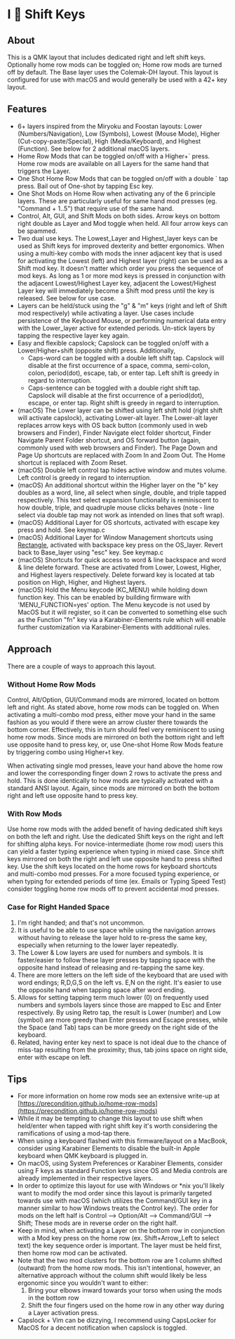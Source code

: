 # I 🖤 Shift Keys

## About

This is a QMK layout that includes dedicated right and left shift keys. Optionally home row mods can be toggled on; Home row mods are turned off by default. The Base layer uses the Colemak-DH layout. This layout is configured for use with macOS and would generally be used with a 42+ key layout.

## Features

-   6+ layers inspired from the Miryoku and Foostan layouts: Lower (Numbers/Navigation), Low (Symbols), Lowest (Mouse Mode), Higher (Cut-copy-paste/Special), High (Media/Keyboard), and Highest (Function). See below for 2 additional macOS layers.
-   Home Row Mods that can be toggled on/off with a Higher+` press. Home row mods are available on all Layers for the same hand that triggers the Layer.
-   One Shot Home Row Mods that can be toggled on/off with a double ` tap press. Bail out of One-shot by tapping Esc key.
-   One Shot Mods on Home Row when activating any of the 6 principle layers. These are particularly useful for same hand mod presses (eg. "Command + 1..5") that require use of the same hand.
-   Control, Alt, GUI, and Shift Mods on both sides. Arrow keys on bottom right double as Layer and Mod toggle when held. All four arrow keys can be spammed.
-   Two dual use keys. The Lowest_Layer and Highest_layer keys can be used as Shift keys for improved dexterity and better ergonomics. When using a multi-key combo with mods the inner adjacent key that is used for activating the Lowest (left) and Highest layer (right) can be used as a Shift mod key. It doesn't matter which order you press the sequence of mod keys. As long as 1 or more mod keys is pressed in conjunction with the adjacent Lowest/Highest Layer key, adjacent the Lowest/Highest Layer key will immediately become a Shift mod press until the key is released. See below for use case.
-   Layers can be held/stuck using the "g" & "m" keys (right and left of Shift mod respectively) while activating a layer. Use cases include persistence of the Keyboard Mouse, or performing numerical data entry with the Lower_layer active for extended periods. Un-stick layers by tapping the respective layer key again.
-   Easy and flexible capslock; Capslock can be toggled on/off with a Lower/Higher+shift (opposite shift) press. Additionally,
    -   Caps-word can be toggled with a double left shift tap. Capslock will disable at the first occurrence of a space, comma, semi-colon, colon, period(dot), escape, tab, or enter tap. Left shift is greedy in regard to interruption.
    -   Caps-sentence can be toggled with a double right shift tap. Capslock will disable at the first occurrence of a period(dot), escape, or enter tap. Right shift is greedy in regard to interruption.
-   (macOS) The Lower layer can be shifted using left shift hold (right shift will activate capslock), activating Lower-alt layer. The Lower-alt layer replaces arrow keys with OS back button (commonly used in web browsers and Finder), Finder Navigate elect folder shortcut, Finder Navigate Parent Folder shortcut, and OS forward button (again, commonly used with web browsers and Finder). The Page Down and Page Up shortcuts are replaced with Zoom In and Zoom Out. The Home shortcut is replaced with Zoom Reset.
-   (macOS) Double left control tap hides active window and mutes volume. Left control is greedy in regard to interruption.
-   (macOS) An additional shortcut within the Higher layer on the "b" key doubles as a word, line, all select when single, double, and triple tapped respectively. This text select expansion functionality is reminiscent to how double, triple, and quadruple mouse clicks behaves (note - line select via double tap may not work as intended on lines that soft wrap).
-   (macOS) Additional Layer for OS shortcuts, activated with escape key press and hold. See keymap.c
-   (macOS) Additional Layer for Window Management shortcuts using [Rectangle](https://rectangleapp.com/), activated with backspace key press on the OS_layer. Revert back to Base_layer using "esc" key. See keymap.c
-   (macOS) Shortcuts for quick access to word & line backspace and word & line delete forward. These are activated from Lower, Lowest, Higher, and Highest layers respectively. Delete forward key is located at tab position on High, Higher, and Highest layers.
-   (macOS) Hold the Menu keycode (KC_MENU) while holding down function key. This can be enabled by building firmware with 'MENU_FUNCTION=yes' option. The Menu keycode is not used by MacOS but it will register, so it can be converted to something else such as the Function "fn" key via a Karabiner-Elements rule which will enable further customization via Karabiner-Elements with additional rules.

## Approach

There are a couple of ways to approach this layout.

### Without Home Row Mods

Control, Alt/Option, GUI/Command mods are mirrored, located on bottom left and right. As stated above, home row mods can be toggled on. When activating a multi-combo mod press, either move your hand in the same fashion as you would if there were an arrow cluster there towards the bottom corner. Effectively, this in turn should feel very reminiscent to using home row mods. Since mods are mirrored on both the bottom right and left use opposite hand to press key, or, use One-shot Home Row Mods feature by triggering combo using Higher+t key.

When activating single mod presses, leave your hand above the home row and lower the corresponding finger down 2 rows to activate the press and hold. This is done identically to how mods are typically activated with a standard ANSI layout. Again, since mods are mirrored on both the bottom right and left use opposite hand to press key.

### With Row Mods

Use home row mods with the added benefit of having dedicated shift keys on both the left and right. Use the dedicated Shift keys on the right and left for shifting alpha keys. For novice-intermediate (home row mod) users this can yield a faster typing experience when typing in mixed case. Since shift keys mirrored on both the right and left use opposite hand to press shifted key. Use the shift keys located on the home rows for keyboard shortcuts and multi-combo mod presses. For a more focused typing experience, or when typing for extended periods of time (ex. Emails or Typing Speed Test) consider toggling home row mods off to prevent accidental mod presses.

### Case for Right Handed Space

1. I'm right handed; and that's not uncommon.
2. It is useful to be able to use space while using the navigation arrows without having to release the layer hold to re-press the same
   key, especially when returning to the lower layer repeatedly.
3. The Lower & Low layers are used for numbers and symbols. It is faster/easier to follow these layer presses by tapping space with the opposite hand instead of releasing and re-tapping the same key.
4. There are more letters on the left side of the keyboard that are used with word endings; R,D,G,S on the left vs. E,N on the right. It's easier to use the opposite hand when tapping space after word ending.
5. Allows for setting tapping term much lower (0) on frequently used numbers and symbols layers since those are mapped to Esc and Enter respectively. By using Retro tap, the result is Lower (number) and Low (symbol) are more greedy than Enter presses and Escape presses, while the Space (and Tab) taps can be more greedy on the right side of the keyboard.
6. Related, having enter key next to space is not ideal due to the chance of miss-tap resulting from the proximity; thus, tab joins space on right side, enter with escape on left.

## Tips

-   For more information on home row mods see an extensive write-up at [https://precondition.github.io/home-row-mods](https://precondition.github.io/home-row-mods)
-   While it may be tempting to change this layout to use shift when held/enter when tapped with right shift key it's worth considering the ramifications of using a mod-tap there.
-   When using a keyboard flashed with this firmware/layout on a MacBook, consider using Karabiner Elements to disable the built-in Apple keyboard when QMK keyboard is plugged in.
-   On macOS, using System Preferences or Karabiner Elements, consider using F keys as standard Function keys since OS and Media controls are already implemented in their respective layers.
-   In order to optimize this layout for use with Windows or \*nix you'll likely want to modify the mod order since this layout is primarily targeted towards use with macOS (which utilizes the Command/GUI key in a manner similar to how Windows treats the Control key). The order for mods on the left half is Control --> Option/Alt --> Command/GUI --> Shift; These mods are in reverse order on the right half.
-   Keep in mind, when activating a Layer on the bottom row in conjunction with a Mod key press on the home row (ex. Shift+Arrow_Left to select text) the key sequence order is important. The layer must be held first, then home row mod can be activated.
-   Note that the two mod clusters for the bottom row are 1 column shifted (outward) from the home row mods. This isn't intentional, however, an alternative approach without the column shift would likely be less ergonomic since you wouldn't want to either:
    1. Bring your elbows inward towards your torso when using the mods in the bottom row
    2. Shift the four fingers used on the home row in any other way during a Layer activation press.
-   Capslock + Vim can be dizzying, I recommend using CapsLocker for MacOS for a decent notification when capslock is toggled.
